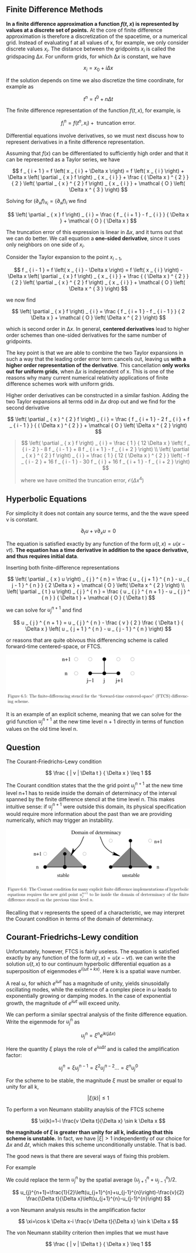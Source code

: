 ## Finite Difference Methods

**In a finite difference approximation a function $f(t,x)$ is represented by values at a discrete set of points.** At the core of finite difference approximation is therefore a discretization of the spacetime, or a numerical grid. Instead of evaluating f at all values of x, for example, we only consider discrete values $x_i$. The distance between the gridpoints $x_i$ is called the gridspacing $∆x$. For uniform grids, for which $∆x$ is constant, we have

$$
x _ { i } = x _ { 0 } + i \Delta x
$$

If the solution depends on time we also discretize the time coordinate, for example as

$$
t ^ { n } = t ^ { 0 } + n \Delta t
$$

The finite difference representation of the function $f(t,x)$, for example, is

$$
f _ { i } ^ { n } = f \left( t ^ { n } , x _ { i } \right) + \text { truncation error. }
$$

Differential equations involve derivatives, so we must next discuss how to represent derivatives in a finite difference representation.

Assuming that $f(x)$ can be differentiated to sufficiently high order and that it can be represented as a Taylor series, we have

$$
f _ { i + 1 } = f \left( x _ { i } + \Delta x \right) = f \left( x _ { i } \right) + \Delta x \left( \partial _ { x } f \right) _ { x _ { i } } + \frac { ( \Delta x ) ^ { 2 } } { 2 } \left( \partial _ { x } ^ { 2 } f \right) _ { x _ { i } } + \mathcal { O } \left( \Delta x ^ { 3 } \right)
$$

Solving for $\left( \partial _ { x } f \right) _ { x _ { i } } = \left( \partial _ { x } f \right) _ { i }$ we find

$$
\left( \partial _ { x } f \right) _ { i } = \frac { f _ { i + 1 } - f _ { i } } { \Delta x } + \mathcal { O } ( \Delta x )
$$

The truncation error of this expression is linear in $∆x$, and it turns out that we can do better. We call equation a **one-sided derivative**, since it uses only neighbors on one side of $x_i$.

Consider the Taylor expansion to the point $x_{ i − 1 }$,

$$
f _ { i - 1 } = f \left( x _ { i } - \Delta x \right) = f \left( x _ { i } \right) - \Delta x \left( \partial _ { x } f \right) _ { x _ { i } } + \frac { ( \Delta x ) ^ { 2 } } { 2 } \left( \partial _ { x } ^ { 2 } f \right) _ { x _ { i } } + \mathcal { O } \left( \Delta x ^ { 3 } \right)
$$

we now find

$$
\left( \partial _ { x } f \right) _ { i } = \frac { f _ { i + 1 } - f _ { i - 1 } } { 2 \Delta x } + \mathcal { O } \left( \Delta x ^ { 2 } \right)
$$

which is second order in $∆x$. In general, **centered derivatives** lead to higher order schemes than one-sided derivatives for the same number of gridpoints.

The key point is that we are able to combine the two Taylor expansions in such a way that the leading order error term cancels out, leaving us **with a higher order representation of the derivative**. This cancellation **only works out for uniform grids**, when $∆x$ is independent of x. This is one of the reasons why many current numerical relativity applications of finite difference schemes work with uniform grids.

Higher order derivatives can be constructed in a similar fashion. Adding the two Taylor expansions all terms odd in $∆x$ drop out and we find for the second derivative

$$
\left( \partial _ { x } ^ { 2 } f \right) _ { i } = \frac { f _ { i + 1 } - 2 f _ { i } + f _ { i - 1 } } { ( \Delta x ) ^ { 2 } } + \mathcal { O } \left( \Delta x ^ { 2 } \right)
$$

> $$
> \left( \partial _ { x } f \right) _ { i } = \frac { 1 } { 12 \Delta x } \left( f _ { i - 2 } - 8 f _ { i - 1 } + 8 f _ { i + 1 } - f _ { i + 2 } \right) \\
\left( \partial _ { x } ^ { 2 } f \right) _ { i } = \frac { 1 } { 12 ( \Delta x ) ^ { 2 } } \left( - f _ { i - 2 } + 16 f _ { i - 1 } - 30 f _ { i } + 16 f _ { i + 1 } - f _ { i + 2 } \right)
> $$
> 
> where we have omitted the truncation error, $\mathcal { O } \left( \Delta x ^ { 4 } \right)$

## Hyperbolic Equations

For simplicity it does not contain any source terms, and the the wave speed v is constant.

$$
\partial _ { t } u + v \partial _ { x } u = 0
$$

The equation is satisfied exactly by any function of the form $u ( t , x ) = u ( x - v t )$. **The equation has a time derivative in addition to the space derivative, and thus requires initial data**.

Inserting both finite-difference representations

$$
\left( \partial _ { x } u \right) _ { j } ^ { n } = \frac { u _ { j + 1 } ^ { n } - u _ { j - 1 } ^ { n } } { 2 \Delta x } + \mathcal { O } \left( \Delta x ^ { 2 } \right) \\
\left( \partial _ { t } u \right) _ { j } ^ { n } = \frac { u _ { j } ^ { n + 1 } - u _ { j } ^ { n } } { \Delta t } + \mathcal { O } ( \Delta t )
$$

we can solve for $u^{n+1}_j$ and find

$$
u _ { j } ^ { n + 1 } = u _ { j } ^ { n } - \frac { v } { 2 } \frac { \Delta t } { \Delta x } \left( u _ { j + 1 } ^ { n } - u _ { j - 1 } ^ { n } \right)
$$

or reasons that are quite obivous this differencing scheme is called forward-time centered-space, or FTCS.

![](media/15512306516707.jpg)

It is an example of an explicit scheme, meaning that we can solve for the grid function $u _ { j } ^ { n + 1 }$ at the new time level n + 1 directly in terms of function values on the old time level n.

## Question

The Courant-Friedrichs-Lewy condition

$$
\frac { | v | \Delta t } { \Delta x } \leq 1
$$

The Courant condition states that the the grid point $u _ { j } ^ { n + 1 }$ at the new time level n+1 has to reside inside the domain of determinacy of the interval spanned by the finite difference stencil at the time level n. This makes intuitive sense: if $u _ { j } ^ { n + 1 }$ were outside this domain, its physical specification would require more information about the past than we are providing numerically, which may trigger an instability.

![](media/15512306641761.jpg)

Recalling that v represents the speed of a characteristic, we may interpret the Courant condition in terms of the domain of determinacy.

## Courant-Friedrichs-Lewy condition

Unfortunately, however, FTCS is fairly useless. The equation is satisfied exactly by any function of the form $u ( t , x ) = u ( x - v t )$. we can write the solution $u ( t , x )$ to our continuum hyperbolic differential equation as a superposition of eigenmodes $e^{i(\omega t+k x)}$. Here k is a spatial wave number.

A real $\omega$, for which $e^{i \omega t}$ has a magnitude of unity, yields sinusoidally oscillating modes, while the existence of a complex piece in $\omega$ leads to exponentially growing or damping modes. In the case of exponential growth, the magnitude of $e^{i \omega t}$ will exceed unity.

We can perform a similar spectral analysis of the finite difference equation. Write the eigenmode for $u_{j}^{n}$ as

$$
u_{j}^{n}=\xi^{n} e^{i k(j \Delta x)}
$$

Here the quantity $\xi$ plays the role of $e^{i \omega \Delta t}$ and is called the amplification factor:

$$
u_{j}^{n}=\xi u_{j}^{n-1} = \xi^{2} u_{j}^{n-2} \ldots=\xi^{n} u_{j}^{0}
$$

For the scheme to be stable, the magnitude $\xi$ must be smaller or equal to unity for all k,

$$
|\xi(k)| \leq 1
$$

To perform a von Neumann stability anaylsis of the FTCS scheme

$$
\xi(k)=1-i \frac{v \Delta t}{\Delta x} \sin k \Delta x
$$

**the magnitude of $\xi$ is greater than unity for all k, indicating that this scheme is unstable.** In fact, we have $|\xi|>1$ independently of our choice for $\Delta x$ and $\Delta t$, which makes this scheme unconditionally unstable. That is bad.

The good news is that there are several ways of fixing this problem.

For example

We could replace the term $u_{j}^{n}$ by the spatial average $\left(u_{j+1}^{n}+u_{j-1}^{n}\right) / 2$.

$$
u_{j}^{n+1}=\frac{1}{2}\left(u_{j+1}^{n}+u_{j-1}^{n}\right)-\frac{v}{2} \frac{\Delta t}{\Delta x}\left(u_{j+1}^{n}-u_{j-1}^{n}\right)
$$

a von Neumann analysis results in the amplification factor

$$
\xi=\cos k \Delta x-i \frac{v \Delta t}{\Delta x} \sin k \Delta x
$$

The von Neumann stability criterion then implies that we must have

$$
\frac { | v | \Delta t } { \Delta x } \leq 1
$$